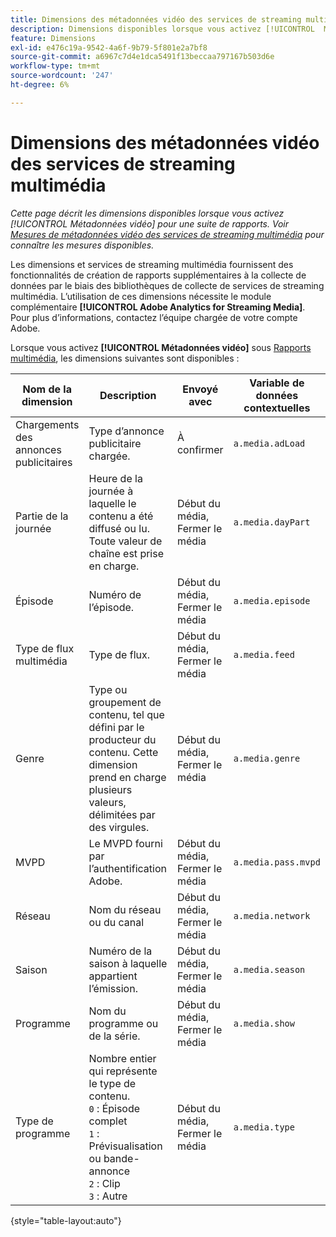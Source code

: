 ```yaml
---
title: Dimensions des métadonnées vidéo des services de streaming multimédia
description: Dimensions disponibles lorsque vous activez [!UICONTROL  Métadonnées vidéo ] pour une suite de rapports.
feature: Dimensions
exl-id: e476c19a-9542-4a6f-9b79-5f801e2a7bf8
source-git-commit: a6967c7d4e1dca5491f13beccaa797167b503d6e
workflow-type: tm+mt
source-wordcount: '247'
ht-degree: 6%

---
```


# Dimensions des métadonnées vidéo des services de streaming multimédia

*Cette page décrit les dimensions disponibles lorsque vous activez [!UICONTROL Métadonnées vidéo] pour une suite de rapports. Voir [Mesures de métadonnées vidéo des services de streaming multimédia](../metrics/sm-video-metadata.md) pour connaître les mesures disponibles.*

Les dimensions et services de streaming multimédia fournissent des fonctionnalités de création de rapports supplémentaires à la collecte de données par le biais des bibliothèques de collecte de services de streaming multimédia. L’utilisation de ces dimensions nécessite le module complémentaire **[!UICONTROL Adobe Analytics for Streaming Media]**. Pour plus d’informations, contactez l’équipe chargée de votre compte Adobe.

Lorsque vous activez **[!UICONTROL Métadonnées vidéo]** sous [Rapports multimédia](/help/admin/tools/manage-rs/edit-settings/media-management.md), les dimensions suivantes sont disponibles :

| Nom de la dimension | Description | Envoyé avec | Variable de données contextuelles |
| --- | --- | --- | --- |
| Chargements des annonces publicitaires | Type d’annonce publicitaire chargée. | À confirmer | `a.media.adLoad` |
| Partie de la journée | Heure de la journée à laquelle le contenu a été diffusé ou lu. Toute valeur de chaîne est prise en charge. | Début du média, Fermer le média | `a.media.dayPart` |
| Épisode | Numéro de l’épisode. | Début du média, Fermer le média | `a.media.episode` |
| Type de flux multimédia | Type de flux. | Début du média, Fermer le média | `a.media.feed` |
| Genre | Type ou groupement de contenu, tel que défini par le producteur du contenu. Cette dimension prend en charge plusieurs valeurs, délimitées par des virgules. | Début du média, Fermer le média | `a.media.genre` |
| MVPD | Le MVPD fourni par l’authentification Adobe. | Début du média, Fermer le média | `a.media.pass.mvpd` |
| Réseau | Nom du réseau ou du canal | Début du média, Fermer le média | `a.media.network` |
| Saison | Numéro de la saison à laquelle appartient l’émission. | Début du média, Fermer le média | `a.media.season` |
| Programme | Nom du programme ou de la série. | Début du média, Fermer le média | `a.media.show` |
| Type de programme | Nombre entier qui représente le type de contenu.<br>`0` : Épisode complet <br>`1` : Prévisualisation ou bande-annonce<br>`2` : Clip<br>`3` : Autre | Début du média, Fermer le média | `a.media.type` |

{style="table-layout:auto"}
